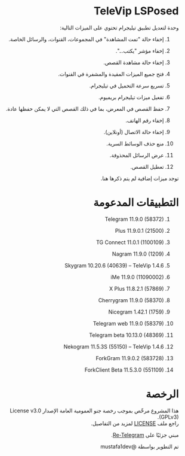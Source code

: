 <div dir="rtl" style="text-align: right; unicode-bidi: plaintext;">

# TeleVip LSPosed

وحدة لتعديل تطبيق تيليجرام تحتوي على الميزات التالية:

1. إخفاء حالة "تمت المشاهدة" في المجموعات، القنوات، والرسائل الخاصة.


2. إخفاء مؤشر "يكتب...".


3. إخفاء حالة مشاهدة القصص.


4. فتح جميع الميزات المقيدة والمشفرة في القنوات.


5. تسريع سرعة التحميل في تيليجرام.


6. تفعيل ميزات تيليجرام بريميوم.


7. حفظ القصص في المعرض، بما في ذلك القصص التي لا يمكن حفظها عادة.


8. إخفاء رقم الهاتف.


9. إخفاء حالة الاتصال (أونلاين).


10. منع حذف الوسائط السرية.


11. عرض الرسائل المحذوفة.


12. تعطيل القصص.



توجد ميزات إضافية لم يتم ذكرها هنا.

# التطبيقات المدعومة

1. Telegram 11.9.0 (58372)


2. Plus 11.9.0.1 (21500)


3. TG Connect 11.0.1 (1100109)


4. Nagram 11.9.0 (1209)


5. Skygram 10.20.6 (40639) – TeleVip 1.4.6


6. iMe 11.9.0 (11090002)


7. X Plus 11.8.2.1 (57869)


8. Cherrygram 11.9.0 (58370)


9. Nicegram 1.42.1 (1759)


10. Telegram web 11.9.0 (58379)


11. Telegram beta 10.13.0 (48369)


12. Nekogram 11.5.3S (55150) – TeleVip 1.4.6


14. ForkGram 11.9.0.2 (583728)


15. ForkClient Beta 11.5.3.0 (551109)



# الرخصة

هذا المشروع مرخّص بموجب رخصة جنو العمومية العامة الإصدار License v3.0 (GPLv3).  
راجع ملف [LICENSE](./LICENSE) لمزيد من التفاصيل.

مبني جزئيًا على [Re-Telegram](https://github.com/Sakion-Team/Re-Telegram).

تم التطوير بواسطة @mustafa1dev
</div>